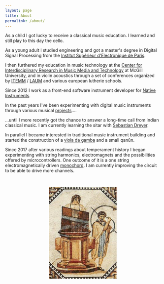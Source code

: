 ```yaml
---
layout: page
title: About
permalink: /about/
---
```


As a child I got lucky to receive a classical music education. I learned and still play to this day the cello. 

As a young adult I studied engineering and got a master's degree in Digital Signal Processing from the [Institut Supérieur d'Electronique de Paris](https://www.isep.fr/).

I then furthered my education in music technology at the [Center for Interdisciplinary Research in Music Media and Technology](https://www.cirmmt.org/en) at McGill University, and in violin acoustics through a set of conferences organized by [ITEMM](https://www.cirmmt.org/en) / [LAUM](https://laum.univ-lemans.fr/fr/index.html) and various european lutherie schools.

Since 2012 I work as a front-end software instrument developer for [Native Instruments](https://www.native-instruments.com/fr/).

In the past years I've been experimenting with digital music instruments through various musical [projects](https://soundcloud.com/clementdestephen)....

 ...until I more recently got the chance to answer a long-time call from indian classical music. I am currently learning the sitar with [Sebastian Dreyer](http://www.sebastian-dreyer.de/enhome.html).

In parallel I became interested in traditional music instrument building and started the construction of a [viola da gamba](../instrument/building/2022/09/11/viola-da-gamba.html) and a small qanûn.

Since 2017 after various readings about temperament history I began experimenting with string harmonics, electromagnets and the possibilities offered by microcontrollers. One outcome of it is a one string electromagnetically driven [monochord](../instrument/building/2022/09/01/harmonic-monochord.html). I am currently improving the circuit to be able to drive more channels.

<p>&nbsp;</p>

<html>
    <p align="center">
        <img src="/assets/images/Hydraulis_001.jpeg" />
    </p>
</html>



